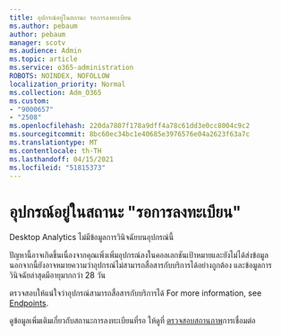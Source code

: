 ```yaml
---
title: อุปกรณ์อยู่ในสถานะ รอการลงทะเบียน
ms.author: pebaum
author: pebaum
manager: scotv
ms.audience: Admin
ms.topic: article
ms.service: o365-administration
ROBOTS: NOINDEX, NOFOLLOW
localization_priority: Normal
ms.collection: Adm_O365
ms.custom:
- "9000657"
- "2508"
ms.openlocfilehash: 220da7807f178a9dff4a78c61dd3e0cc8004c9c2
ms.sourcegitcommit: 8bc60ec34bc1e40685e3976576e04a2623f63a7c
ms.translationtype: MT
ms.contentlocale: th-TH
ms.lasthandoff: 04/15/2021
ms.locfileid: "51815373"
---
```

# <a name="devices-are-in-awaiting-enrollment-state"></a>อุปกรณ์อยู่ในสถานะ "รอการลงทะเบียน"

Desktop Analytics ไม่มีข้อมูลการวินิจฉัยบนอุปกรณ์นี้ 

ปัญหานี้อาจเกิดขึ้นเนื่องจากคุณเพิ่งเพิ่มอุปกรณ์ลงในคอลเลกชันเป้าหมายและยังไม่ได้ส่งข้อมูล นอกจากนี้ยังอาจหมายความว่าอุปกรณ์ไม่สามารถสื่อสารกับบริการได้อย่างถูกต้อง และข้อมูลการวินิจฉัยล่าสุดมีอายุมากกว่า 28 วัน

ตรวจสอบให้แน่ใจว่าอุปกรณ์สามารถสื่อสารกับบริการได้ For more information, see [Endpoints](https://docs.microsoft.com/configmgr/desktop-analytics/enable-data-sharing#endpoints).

ดูข้อมูลเพิ่มเติมเกี่ยวกับสถานะการลงทะเบียนที่รอ ให้ดูที่ [ตรวจสอบสถานภาพ](https://docs.microsoft.com/configmgr/desktop-analytics/monitor-connection-health#awaiting-enrollment)การเชื่อมต่อ